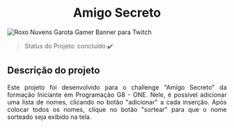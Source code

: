 <h1 align="center"> Amigo Secreto </h1>

![Roxo Nuvens Garota Gamer Banner para Twitch](https://github.com/user-attachments/assets/16759678-6f19-4234-b0d8-be1d380afe04)

> Status do Projeto: concluído :heavy_check_mark:

## Descrição do projeto 

<p align="justify">
Este projeto foi desenvolvido para o challenge "Amigo Secreto" da formação Iniciante em Programação G8 - ONE.
Nele, é possível adicionar uma lista de nomes, clicando no botão "adicionar" a cada inserção. Após colocar todos os nomes, 
clique no botão "sortear" para que o nome sorteado seja exibido na tela.
</p>


